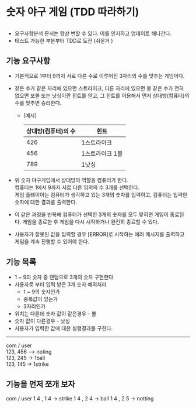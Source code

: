 # 숫자 야구 게임 (TDD 따라하기)
## 
* 요구사항분석 문서는 항상 변할 수 있다. 이를 인지하고 업데이트 해나간다.
* 테스트 가능한 부분부터 TDD로 도전 (쉬운거 )


## 기능 요구사항

* 기본적으로 1부터 9까지 서로 다른 수로 이루어진 3자리의 수를 맞추는 게임이다.

* 같은 수가 같은 자리에 있으면 스트라이크, 다른 자리에 있으면 볼 같은 수가 전혀 없으면 포볼 또는 낫싱이란 힌트를 얻고,
  그 힌트를 이용해서 먼저 상대방(컴퓨터)의 수를 맞추면 승리한다.

    * [예시]

      |상대방(컴퓨터)의 수|힌트|
      |--------------|---|
      |426|1스트라이크|
      |456|1스트라이크 1볼|
      |789|1낫싱|

* 위 숫자 야구게임에서 상대방의 역할을 컴퓨터가 한다.   
  컴퓨터는 1에서 9까지 서로 다른 임의의 수 3개를 선택한다.   
  게임 플레이어는 컴퓨터가 생각하고 있는 3개의 숫자를 입력하고, 컴퓨터는 입력한 숫자에 대한 결과를 출력한다.


* 이 같은 과정을 반복해 컴퓨터가 선택한 3개의 숫자를 모두 맞히면 게임이 종료된다.
  게임을 종료한 후 게임을 다시 시작하거나 완전히 종료할 수 있다.  


* 사용자가 잘못된 값을 입력할 경우 [ERROR]로 시작하는 에러 메시지를 출력하고 게임을 계속 진행할 수 있어야 한다.

## 기능 목록  

* 1 ~ 9의 숫자 중 랜덤으로 3개의 숫자 구현한다
* 사용자로 부터 입력 받은 3개 숫자 예외처리
  * 1 ~ 9의 숫자인가
  * 중복값이 있는가
  * 3자리인가
* 위치는 다른데 숫자 값이 같은경우 - 볼
* 숫자 값이 다른경우 - 낫싱
* 사용자가 입력한 값에 대한 실행결과를 구한다.


---
com / user  
123, 456 --> noting  
123, 245 -> 1ball  
123, 145 -> 1strike

기능을 먼저 쪼개 보자
--- 
com / user
1 4 , 1 4 -> strike
1 4 , 2 4 -> ball
1 4 , 2 5 -> notting



  
    








